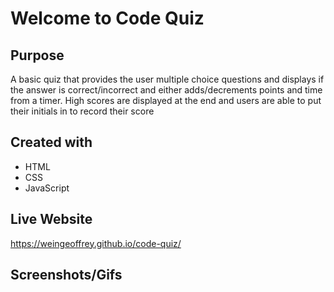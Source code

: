 # Welcome to Code Quiz

## Purpose
A basic quiz that provides the user multiple choice questions and displays if the answer is correct/incorrect and either adds/decrements points and time from a timer. High scores are displayed at the end and users are able to put their initials in to record their score

## Created with
* HTML
* CSS
* JavaScript

## Live Website
https://weingeoffrey.github.io/code-quiz/

## Screenshots/Gifs
